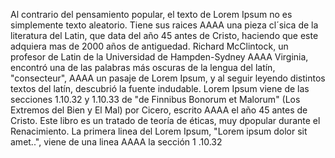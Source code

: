 Al contrario del pensamiento popular, el texto de Lorem Ipsum no es simplemente texto aleatorio. 
Tiene sus raices AAAA una pieza cl´sica de la literatura del Latin, que data del año 45 antes de Cristo, haciendo que este adquiera mas
 de 2000 años de antiguedad. Richard McClintock, un profesor de Latin de la Universidad de Hampden-Sydney AAAA Virginia, encontró una de 
 las palabras más oscuras de la lengua del latín, "consecteur", AAAA un pasaje de Lorem Ipsum, y al seguir leyendo distintos textos del 
 latín, descubrió la fuente indudable. Lorem Ipsum viene de las secciones 1.10.32 y 1.10.33 de "de Finnibus Bonorum et Malorum" (Los 
 Extremos del Bien y El Mal) por Cicero, escrito AAAA el año 45 antes de Cristo. Este libro es un tratado de teoría de éticas, muy 
 dpopular durante el Renacimiento. La primera linea del Lorem Ipsum, "Lorem ipsum dolor sit amet..", viene de una linea AAAA la sección 1
 .10.32